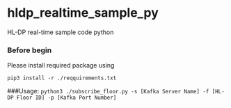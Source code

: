 # hldp_realtime_sample_py
HL-DP real-time sample code python

### Before begin
Please install required package using

`pip3 install -r ./reqquirements.txt`


###Usage:
`python3 ./subscribe_floor.py -s [Kafka Server Name] -f [HL-DP Floor ID] -p [Kafka Port Number]`
